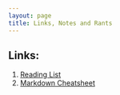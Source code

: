 ```yaml
---
layout: page
title: Links, Notes and Rants
---
```

## Links: ##
1. [Reading List](/reading)
2. [Markdown Cheatsheet](https://github.com/adam-p/markdown-here/wiki/Markdown-Cheatsheet)

